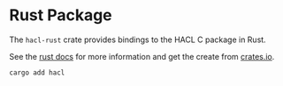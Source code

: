 # Rust Package

The `hacl-rust` crate provides bindings to the HACL C package in Rust.

See the [rust docs] for more information and get the create from [crates.io].

```bash
cargo add hacl
```

[rust docs]: https://cryspen.com/hacl-packages/rust/main/hacl/index.html
[crates.io]: https://crates.io/crates/hacl
